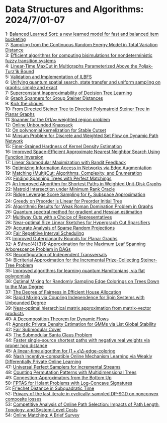 # Data Structures and Algorithms: 2024/7/01-07  
1: [Balanced Learned Sort: a new learned model for fast and balanced item  bucketing](https://doi.org/10.48550/arXiv.2407.00734)  
2: [Sampling from the Continuous Random Energy Model in Total Variation  Distance](https://doi.org/10.48550/arXiv.2407.00868)  
3: [Efficient algorithms for computing bisimulations for nondeterministic  fuzzy transition systems](https://doi.org/10.48550/arXiv.2407.01052)  
4: [Linear-Time MaxCut in Multigraphs Parameterized Above the  Poljak-Turz\'ik Bound](https://doi.org/10.48550/arXiv.2407.01071)  
5: [Validation and Implementation of ILBFS](https://doi.org/10.48550/arXiv.2407.01637)  
6: [Unifying quantum spatial search, state transfer and uniform sampling on  graphs: simple and exact](https://doi.org/10.48550/arXiv.2407.02530)  
7: [Superconstant Inapproximability of Decision Tree Learning](https://doi.org/10.48550/arXiv.2407.01402)  
8: [Graph Spanners for Group Steiner Distances](https://doi.org/10.48550/arXiv.2407.01431)  
9: [Kick the cliques](https://doi.org/10.48550/arXiv.2407.01465)  
10: [From Directed Steiner Tree to Directed Polymatroid Steiner Tree in  Planar Graphs](https://doi.org/10.48550/arXiv.2407.01904)  
11: [Spanner for the $0/1/\infty$ weighted region problem](https://doi.org/10.48550/arXiv.2407.01951)  
12: [Online Unbounded Knapsack](https://doi.org/10.48550/arXiv.2407.02045)  
13: [On polynomial kernelization for Stable Cutset](https://doi.org/10.48550/arXiv.2407.02086)  
14: [Minsum Problem for Discrete and Weighted Set Flow on Dynamic Path  Network](https://doi.org/10.48550/arXiv.2407.02177)  
15: [Finer-Grained Hardness of Kernel Density Estimation](https://doi.org/10.48550/arXiv.2407.02372)  
16: [Improved Space-Efficient Approximate Nearest Neighbor Search Using  Function Inversion](https://doi.org/10.48550/arXiv.2407.02468)  
17: [Linear Submodular Maximization with Bandit Feedback](https://doi.org/10.48550/arXiv.2407.02601)  
18: [Optimizing Information Access in Networks via Edge Augmentation](https://doi.org/10.48550/arXiv.2407.02624)  
19: [Matching (Multi)Cut: Algorithms, Complexity, and Enumeration](https://doi.org/10.48550/arXiv.2407.02898)  
20: [Finding Spanning Trees with Perfect Matchings](https://doi.org/10.48550/arXiv.2407.02958)  
21: [An Improved Algorithm for Shortest Paths in Weighted Unit-Disk Graphs](https://doi.org/10.48550/arXiv.2407.03176)  
22: [Matroid Intersection under Minimum Rank Oracle](https://doi.org/10.48550/arXiv.2407.03229)  
23: [Ridge Leverage Score Sampling for $\ell_p$ Subspace Approximation](https://doi.org/10.48550/arXiv.2407.03262)  
24: [Greedy on Preorder is Linear for Preorder Initial Tree](https://doi.org/10.48550/arXiv.2407.03666)  
25: [Algorithmic Results for Weak Roman Domination Problem in Graphs](https://doi.org/10.48550/arXiv.2407.03812)  
26: [Quantum spectral method for gradient and Hessian estimation](https://doi.org/10.48550/arXiv.2407.03833)  
27: [Multiway Cuts with a Choice of Representatives](https://doi.org/10.48550/arXiv.2407.03877)  
28: [Near-optimal Size Linear Sketches for Hypergraph Cut Sparsifiers](https://doi.org/10.48550/arXiv.2407.03934)  
29: [Accurate Analysis of Sparse Random Projections](https://doi.org/10.48550/arXiv.2407.14518)  
30: [Fair Repetitive Interval Scheduling](https://doi.org/10.48550/arXiv.2407.03987)  
31: [Improved Outerplanarity Bounds for Planar Graphs](https://doi.org/10.48550/arXiv.2407.04282)  
32: [A $\frac{4}{3}$-Approximation for the Maximum Leaf Spanning Arborescence  Problem in DAGs](https://doi.org/10.48550/arXiv.2407.04342)  
33: [Reconfiguration of Independent Transversals](https://doi.org/10.48550/arXiv.2407.04367)  
34: [Bicriterial Approximation for the Incremental Prize-Collecting  Steiner-Tree Problem](https://doi.org/10.48550/arXiv.2407.04447)  
35: [Improved algorithms for learning quantum Hamiltonians, via flat  polynomials](https://doi.org/10.48550/arXiv.2407.04540)  
36: [Optimal Mixing for Randomly Sampling Edge Colorings on Trees Down to the  Max Degree](https://doi.org/10.48550/arXiv.2407.04576)  
37: [The Degree of Fairness in Efficient House Allocation](https://doi.org/10.48550/arXiv.2407.04664)  
38: [Rapid Mixing via Coupling Independence for Spin Systems with Unbounded  Degree](https://doi.org/10.48550/arXiv.2407.04672)  
39: [Near-optimal hierarchical matrix approximation from matrix-vector  products](https://doi.org/10.48550/arXiv.2407.04686)  
40: [A Decomposition Theorem for Dynamic Flows](https://doi.org/10.48550/arXiv.2407.04761)  
41: [Agnostic Private Density Estimation for GMMs via List Global Stability](https://doi.org/10.48550/arXiv.2407.04783)  
42: [Fair Submodular Cover](https://doi.org/10.48550/arXiv.2407.04804)  
43: [The Submodular Santa Claus Problem](https://doi.org/10.48550/arXiv.2407.04824)  
44: [Faster single-source shortest paths with negative real weights via  proper hop distance](https://doi.org/10.48550/arXiv.2407.04872)  
45: [A linear-time algorithm for $(1+\epsilon)\Delta$-edge-coloring](https://doi.org/10.48550/arXiv.2407.04887)  
46: [Nash Incentive-compatible Online Mechanism Learning via Weakly  Differentially Private Online Learning](https://doi.org/10.48550/arXiv.2407.04898)  
47: [Universal Perfect Samplers for Incremental Streams](https://doi.org/10.48550/arXiv.2407.04931)  
48: [Counting Permutation Patterns with Multidimensional Trees](https://doi.org/10.48550/arXiv.2407.04971)  
49: [Congestion-Approximators from the Bottom Up](https://doi.org/10.48550/arXiv.2407.04976)  
50: [FPTAS for Holant Problems with Log-Concave Signatures](https://doi.org/10.48550/arXiv.2407.04989)  
51: [Fr\'echet Distance in Subquadratic Time](https://doi.org/10.48550/arXiv.2407.05231)  
52: [Privacy of the last iterate in cyclically-sampled DP-SGD on nonconvex  composite losses](https://doi.org/10.48550/arXiv.2407.05237)  
53: [Competitive Analysis of Online Path Selection: Impacts of Path Length,  Topology, and System-Level Costs](https://doi.org/10.48550/arXiv.2407.05239)  
54: [Online Matching: A Brief Survey](https://doi.org/10.48550/arXiv.2407.05381)  